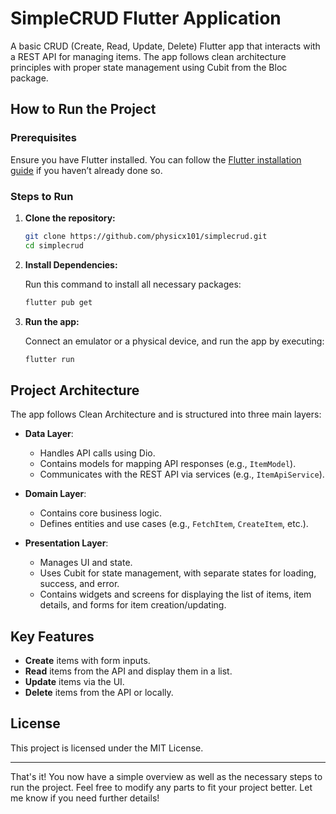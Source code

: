# SimpleCRUD Flutter Application

A basic CRUD (Create, Read, Update, Delete) Flutter app that interacts with a REST API for managing items. The app follows clean architecture principles with proper state management using Cubit from the Bloc package.

## How to Run the Project

### Prerequisites
Ensure you have Flutter installed. You can follow the [Flutter installation guide](https://flutter.dev/docs/get-started/install) if you haven’t already done so.

### Steps to Run

1. **Clone the repository:**

    ```bash
    git clone https://github.com/physicx101/simplecrud.git
    cd simplecrud
    ```

2. **Install Dependencies:**

   Run this command to install all necessary packages:

    ```bash
    flutter pub get
    ```

3. **Run the app:**

   Connect an emulator or a physical device, and run the app by executing:

    ```bash
    flutter run
    ```

## Project Architecture

The app follows Clean Architecture and is structured into three main layers:

- **Data Layer**:
    - Handles API calls using Dio.
    - Contains models for mapping API responses (e.g., `ItemModel`).
    - Communicates with the REST API via services (e.g., `ItemApiService`).

- **Domain Layer**:
    - Contains core business logic.
    - Defines entities and use cases (e.g., `FetchItem`, `CreateItem`, etc.).

- **Presentation Layer**:
    - Manages UI and state.
    - Uses Cubit for state management, with separate states for loading, success, and error.
    - Contains widgets and screens for displaying the list of items, item details, and forms for item creation/updating.

## Key Features

- **Create** items with form inputs.
- **Read** items from the API and display them in a list.
- **Update** items via the UI.
- **Delete** items from the API or locally.

## License

This project is licensed under the MIT License.

---

That's it! You now have a simple overview as well as the necessary steps to run the project. Feel free to modify any parts to fit your project better. Let me know if you need further details!

